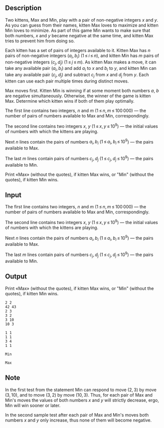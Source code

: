 ## Description

<div><p>Two kittens, Max and Min, play with a pair of non-negative integers <span class="tex-span"><i>x</i></span> and <span class="tex-span"><i>y</i></span>. As you can guess from their names, kitten Max loves to maximize and kitten Min loves to minimize. As part of this game Min wants to make sure that both numbers, <span class="tex-span"><i>x</i></span> and <span class="tex-span"><i>y</i></span> became negative at the same time, and kitten Max tries to prevent him from doing so.</p><p>Each kitten has a set of pairs of integers available to it. Kitten Max has <span class="tex-span"><i>n</i></span> pairs of non-negative integers <span class="tex-span">(<i>a</i><sub class="lower-index"><i>i</i></sub>, <i>b</i><sub class="lower-index"><i>i</i></sub>)</span> (<span class="tex-span">1 ≤ <i>i</i> ≤ <i>n</i></span>), and kitten Min has <span class="tex-span"><i>m</i></span> pairs of non-negative integers <span class="tex-span">(<i>c</i><sub class="lower-index"><i>j</i></sub>, <i>d</i><sub class="lower-index"><i>j</i></sub>)</span> (<span class="tex-span">1 ≤ <i>j</i> ≤ <i>m</i></span>). As kitten Max makes a move, it can take any available pair <span class="tex-span">(<i>a</i><sub class="lower-index"><i>i</i></sub>, <i>b</i><sub class="lower-index"><i>i</i></sub>)</span> and add <span class="tex-span"><i>a</i><sub class="lower-index"><i>i</i></sub></span> to <span class="tex-span"><i>x</i></span> and <span class="tex-span"><i>b</i><sub class="lower-index"><i>i</i></sub></span> to <span class="tex-span"><i>y</i></span>, and kitten Min can take any available pair <span class="tex-span">(<i>c</i><sub class="lower-index"><i>j</i></sub>, <i>d</i><sub class="lower-index"><i>j</i></sub>)</span> and subtract <span class="tex-span"><i>c</i><sub class="lower-index"><i>j</i></sub></span> from <span class="tex-span"><i>x</i></span> and <span class="tex-span"><i>d</i><sub class="lower-index"><i>j</i></sub></span> from <span class="tex-span"><i>y</i></span>. Each kitten can use each pair multiple times during distinct moves.</p><p>Max moves first. Kitten Min is winning if at some moment both numbers <span class="tex-span"><i>a</i></span>, <span class="tex-span"><i>b</i></span> are negative <span class="tex-font-style-bf">simultaneously</span>. Otherwise, the winner of the game is kitten Max. Determine which kitten wins if both of them play optimally.</p></div><div class="input-specification"><p>The first line contains two integers, <span class="tex-span"><i>n</i></span> and <span class="tex-span"><i>m</i></span> (<span class="tex-span">1 ≤ <i>n</i>, <i>m</i> ≤ 100 000</span>) — the number of pairs of numbers available to Max and Min, correspondingly.</p><p>The second line contains two integers <span class="tex-span"><i>x</i></span>, <span class="tex-span"><i>y</i></span> (<span class="tex-span">1 ≤ <i>x</i>, <i>y</i> ≤ 10<sup class="upper-index">9</sup></span>) — the initial values of numbers with which the kittens are playing.</p><p>Next <span class="tex-span"><i>n</i></span> lines contain the pairs of numbers <span class="tex-span"><i>a</i><sub class="lower-index"><i>i</i></sub>, <i>b</i><sub class="lower-index"><i>i</i></sub></span> (<span class="tex-span">1 ≤ <i>a</i><sub class="lower-index"><i>i</i></sub>, <i>b</i><sub class="lower-index"><i>i</i></sub> ≤ 10<sup class="upper-index">9</sup></span>) — the pairs available to Max.</p><p>The last <span class="tex-span"><i>m</i></span> lines contain pairs of numbers <span class="tex-span"><i>c</i><sub class="lower-index"><i>j</i></sub>, <i>d</i><sub class="lower-index"><i>j</i></sub></span> (<span class="tex-span">1 ≤ <i>c</i><sub class="lower-index"><i>j</i></sub>, <i>d</i><sub class="lower-index"><i>j</i></sub> ≤ 10<sup class="upper-index">9</sup></span>) — the pairs available to Min.</p></div><div class="output-specification"><p>Print «<span class="tex-font-style-tt">Max</span>» (without the quotes), if kitten Max wins, or "<span class="tex-font-style-tt">Min</span>" (without the quotes), if kitten Min wins.</p></div>

## Input

<p>The first line contains two integers, <span class="tex-span"><i>n</i></span> and <span class="tex-span"><i>m</i></span> (<span class="tex-span">1 ≤ <i>n</i>, <i>m</i> ≤ 100 000</span>) — the number of pairs of numbers available to Max and Min, correspondingly.</p><p>The second line contains two integers <span class="tex-span"><i>x</i></span>, <span class="tex-span"><i>y</i></span> (<span class="tex-span">1 ≤ <i>x</i>, <i>y</i> ≤ 10<sup class="upper-index">9</sup></span>) — the initial values of numbers with which the kittens are playing.</p><p>Next <span class="tex-span"><i>n</i></span> lines contain the pairs of numbers <span class="tex-span"><i>a</i><sub class="lower-index"><i>i</i></sub>, <i>b</i><sub class="lower-index"><i>i</i></sub></span> (<span class="tex-span">1 ≤ <i>a</i><sub class="lower-index"><i>i</i></sub>, <i>b</i><sub class="lower-index"><i>i</i></sub> ≤ 10<sup class="upper-index">9</sup></span>) — the pairs available to Max.</p><p>The last <span class="tex-span"><i>m</i></span> lines contain pairs of numbers <span class="tex-span"><i>c</i><sub class="lower-index"><i>j</i></sub>, <i>d</i><sub class="lower-index"><i>j</i></sub></span> (<span class="tex-span">1 ≤ <i>c</i><sub class="lower-index"><i>j</i></sub>, <i>d</i><sub class="lower-index"><i>j</i></sub> ≤ 10<sup class="upper-index">9</sup></span>) — the pairs available to Min.</p>

## Output

<p>Print «<span class="tex-font-style-tt">Max</span>» (without the quotes), if kitten Max wins, or "<span class="tex-font-style-tt">Min</span>" (without the quotes), if kitten Min wins.</p>





```input1
2 2
42 43
2 3
3 2
3 10
10 3

```




```input2
1 1
1 1
3 4
1 1

```




```output1
Min

```




```output2
Max

```



## Note

<p>In the first test from the statement Min can respond to move <span class="tex-span">(2, 3)</span> by move <span class="tex-span">(3, 10)</span>, and to move <span class="tex-span">(3, 2)</span> by move <span class="tex-span">(10, 3)</span>. Thus, for each pair of Max and Min's moves the values of both numbers <span class="tex-span"><i>x</i></span> and <span class="tex-span"><i>y</i></span> will strictly decrease, ergo, Min will win sooner or later.</p><p>In the second sample test after each pair of Max and Min's moves both numbers <span class="tex-span"><i>x</i></span> and <span class="tex-span"><i>y</i></span> only increase, thus none of them will become negative.</p>
